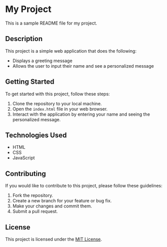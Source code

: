   # My Project

  This is a sample README file for my project.

  ## Description
  This project is a simple web application that does the following:

  - Displays a greeting message
  - Allows the user to input their name and see a personalized message

  ## Getting Started
  To get started with this project, follow these steps:

  1. Clone the repository to your local machine.
  2. Open the `index.html` file in your web browser.
  3. Interact with the application by entering your name and seeing the personalized message.

  ## Technologies Used
  - HTML
  - CSS
  - JavaScript

  ## Contributing
  If you would like to contribute to this project, please follow these guidelines:

  1. Fork the repository.
  2. Create a new branch for your feature or bug fix.
  3. Make your changes and commit them.
  4. Submit a pull request.

  ## License
  This project is licensed under the [MIT License](LICENSE).

